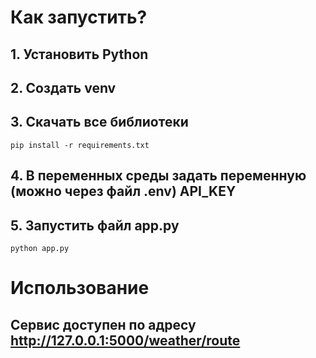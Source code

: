 # Как запустить?
## 1. Установить Python
## 2. Создать venv
## 3. Скачать все библиотеки
```commandline
pip install -r requirements.txt
```
## 4. В переменных среды задать переменную (можно через файл .env) API_KEY
## 5. Запустить файл app.py
```commandline
python app.py
```
# Использование
## Сервис доступен по адресу http://127.0.0.1:5000/weather/route